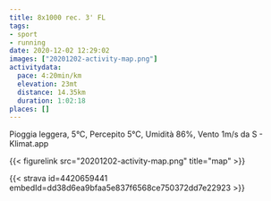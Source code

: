 ```yaml
---
title: 8x1000 rec. 3' FL
tags:
- sport
- running
date: 2020-12-02 12:29:02
images: ["20201202-activity-map.png"]
activitydata:
  pace: 4:20min/km
  elevation: 23mt
  distance: 14.35km
  duration: 1:02:18
places: []
---
```


Pioggia leggera, 5°C, Percepito 5°C, Umidità 86%, Vento 1m/s da S - Klimat.app

<!--more-->



{{< figurelink src="20201202-activity-map.png" title="map" >}}


{{< strava id=4420659441 embedId=dd38d6ea9bfaa5e837f6568ce750372dd7e22923 >}}
